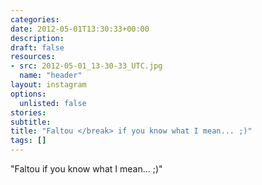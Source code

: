 ```yaml
---
categories:
date: 2012-05-01T13:30:33+00:00
description:
draft: false
resources:
- src: 2012-05-01_13-30-33_UTC.jpg
  name: "header"
layout: instagram
options:
  unlisted: false
stories:
subtitle:
title: "Faltou </break> if you know what I mean... ;)"
tags: []
---
```


"Faltou </break> if you know what I mean... ;)"
